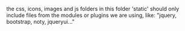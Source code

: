 the css, icons, images and js folders in this folder 'static' should only include files from the modules or plugins we are using, like: "jquery, bootstrap, noty, jqueryui..."
